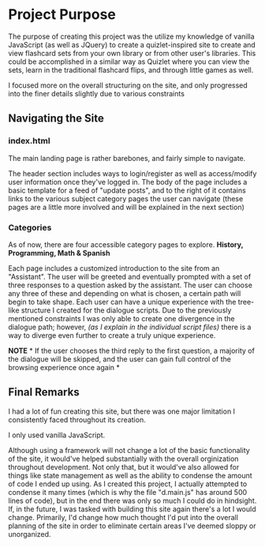 # Project Purpose

The purpose of creating this project was the utilize my knowledge of vanilla JavaScript (as well as JQuery) to create a quizlet-inspired site to create and view flashcard sets from your own library or from other user's libraries.  This could be accomplished in a similar way as Quizlet where you can view the sets, learn in the traditional flashcard flips, and through little games as well.

I focused more on the overall structuring on the site, and only progressed into the finer details slightly due to various constraints

## Navigating the Site

### index.html

The main landing page is rather barebones, and fairly simple to navigate.

The header section includes ways to login/register as well as access/modify user information once they've logged in.
The body of the page includes a basic template for a feed of "update posts", and to the right of it contains links to the various subject category pages the user can navigate (these pages are a little more involved and will be explained in the next section)

### Categories

As of now, there are four accessible category pages to explore.
**History, Programming, Math & Spanish**

Each page includes a customized introduction to the site from an "Assistant".
The user will be greeted and eventually prompted with a set of three responses to a question asked by the assistant.  The user can choose any three of these and depending on what is chosen, a certain path will begin to take shape.  Each user can have a unique experience with the tree-like structure I created for the dialogue scripts.  Due to the previously mentioned constraints I was only able to create one divergence in the dialogue path; however, *(as I explain in the individual script files)* there is a way to diverge even further to create a truly unique experience.

**NOTE** * If the user chooses the third reply to the first question, a majority of the dialogue will be skipped, and the user can gain full control of the browsing experience once again *


## Final Remarks

I had a lot of fun creating this site, but there was one major limitation I consistently faced throughout its creation.

I only used vanilla JavaScript.

Although using a framework will not change a lot of the basic functionality of the site, it would've helped substantially with the overall orginization throughout development.  Not only that, but it would've also allowed for things like state management as well as the ability to condense the amount of code I ended up using.  As I created this project, I actually attempted to condense it many times (which is why the file "d.main.js" has around 500 lines of code), but in the end there was only so much I could do in hindsight.  If, in the future, I was tasked with building this site again there's a lot I would change.  Primarily, I'd change how much thought I'd put into the overall planning of the site in order to eliminate certain areas I've deemed sloppy or unorganized.
